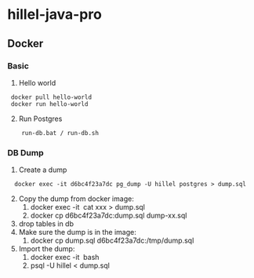 # hillel-java-pro

## Docker
### Basic
1. Hello world
```shell
 docker pull hello-world
 docker run hello-world
```
2. Run Postgres 
```shell
    run-db.bat / run-db.sh
```

### DB Dump
1. Create a dump
````shell
  docker exec -it d6bc4f23a7dc pg_dump -U hillel postgres > dump.sql
````
2. Copy the dump from docker image: 
   1. docker exec -it <image> cat xxx > dump.sql 
   2. docker cp d6bc4f23a7dc:dump.sql dump-xx.sql
3. drop tables in db
4. Make sure the dump is in the image: 
   1. docker cp dump.sql d6bc4f23a7dc:/tmp/dump.sql
5. Import the dump:
   1. docker exec -it <image> bash 
   2. psql -U hillel < dump.sql
